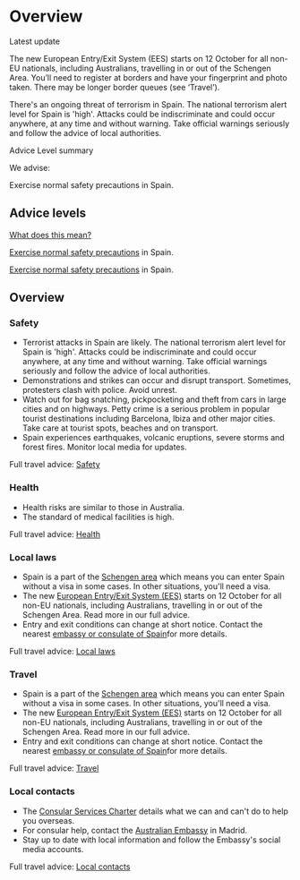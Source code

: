 # Overview

Latest update

The new European Entry/Exit System (EES) starts on 12 October for all non-EU nationals, including Australians, travelling in or out of the Schengen Area. You’ll need to register at borders and have your fingerprint and photo taken. There may be longer border queues (see ‘Travel’).  
  
There's an ongoing threat of terrorism in Spain. The national terrorism alert level for Spain is 'high'. Attacks could be indiscriminate and could occur anywhere, at any time and without warning. Take official warnings seriously and follow the advice of local authorities.

Advice Level summary

We advise:

Exercise normal safety precautions in Spain.

## Advice levels

[What does this mean?](/before-you-go/travel-advice-explained/)

[Exercise normal safety precautions](https://www.smartraveller.gov.au/consular-services/travel-advice-explained#level1) in Spain.

[Exercise normal safety precautions](https://www.smartraveller.gov.au/consular-services/travel-advice-explained#level1) in Spain.

## Overview

### Safety

* Terrorist attacks in Spain are likely. The national terrorism alert level for Spain is 'high'. Attacks could be indiscriminate and could occur anywhere, at any time and without warning. Take official warnings seriously and follow the advice of local authorities.
* Demonstrations and strikes can occur and disrupt transport. Sometimes, protesters clash with police. Avoid unrest.
* Watch out for bag snatching, pickpocketing and theft from cars in large cities and on highways. Petty crime is a serious problem in popular tourist destinations including Barcelona, Ibiza and other major cities. Take care at tourist spots, beaches and on transport.
* Spain experiences earthquakes, volcanic eruptions, severe storms and forest fires. Monitor local media for updates.

Full travel advice: [Safety](#safety)

### Health

* Health risks are similar to those in Australia.
* The standard of medical facilities is high.

Full travel advice: [Health](#health)

### Local laws

* Spain is a part of the [Schengen area](https://aus01.safelinks.protection.outlook.com/?url=https%3A%2F%2Fwww.smartraveller.gov.au%2Fbefore-you-go%2Fthe-basics%2Fschengen&data=05%7C02%7Ctravel.advice%40dfat.gov.au%7C509ca38abddc42e08b6008ddd968ac5f%7C9b7f23b30e8347a58a40ffa8a6fea536%7C0%7C0%7C638905765779227641%7CUnknown%7CTWFpbGZsb3d8eyJFbXB0eU1hcGkiOnRydWUsIlYiOiIwLjAuMDAwMCIsIlAiOiJXaW4zMiIsIkFOIjoiTWFpbCIsIldUIjoyfQ%3D%3D%7C0%7C%7C%7C&sdata=xKxvh8LHp5bwaufnBpSmXNIQuuXQbcgQEs2Yi8uWoek%3D&reserved=0) which means you can enter Spain without a visa in some cases. In other situations, you'll need a visa.
* The new [European Entry/Exit System (EES)](https://aus01.safelinks.protection.outlook.com/?url=https%3A%2F%2Ftravel-europe.europa.eu%2Fen%2Fees&data=05%7C02%7Ctravel.advice%40dfat.gov.au%7C509ca38abddc42e08b6008ddd968ac5f%7C9b7f23b30e8347a58a40ffa8a6fea536%7C0%7C0%7C638905765779249242%7CUnknown%7CTWFpbGZsb3d8eyJFbXB0eU1hcGkiOnRydWUsIlYiOiIwLjAuMDAwMCIsIlAiOiJXaW4zMiIsIkFOIjoiTWFpbCIsIldUIjoyfQ%3D%3D%7C0%7C%7C%7C&sdata=d6RQbbGH4qXBzvJz%2BL6D6jO4ze%2F%2FgzRL08iKw8i53QY%3D&reserved=0) starts on 12 October for all non-EU nationals, including Australians, travelling in or out of the Schengen Area. Read more in our full advice.
* Entry and exit conditions can change at short notice. Contact the nearest [embassy or consulate of Spain](https://protocol.dfat.gov.au/Public/Missions/185)for more details.

Full travel advice: [Local laws](#local-laws)

### Travel

* Spain is a part of the [Schengen area](https://aus01.safelinks.protection.outlook.com/?url=https%3A%2F%2Fwww.smartraveller.gov.au%2Fbefore-you-go%2Fthe-basics%2Fschengen&data=05%7C02%7Ctravel.advice%40dfat.gov.au%7C509ca38abddc42e08b6008ddd968ac5f%7C9b7f23b30e8347a58a40ffa8a6fea536%7C0%7C0%7C638905765779227641%7CUnknown%7CTWFpbGZsb3d8eyJFbXB0eU1hcGkiOnRydWUsIlYiOiIwLjAuMDAwMCIsIlAiOiJXaW4zMiIsIkFOIjoiTWFpbCIsIldUIjoyfQ%3D%3D%7C0%7C%7C%7C&sdata=xKxvh8LHp5bwaufnBpSmXNIQuuXQbcgQEs2Yi8uWoek%3D&reserved=0) which means you can enter Spain without a visa in some cases. In other situations, you'll need a visa.
* The new [European Entry/Exit System (EES)](https://aus01.safelinks.protection.outlook.com/?url=https%3A%2F%2Ftravel-europe.europa.eu%2Fen%2Fees&data=05%7C02%7Ctravel.advice%40dfat.gov.au%7C509ca38abddc42e08b6008ddd968ac5f%7C9b7f23b30e8347a58a40ffa8a6fea536%7C0%7C0%7C638905765779249242%7CUnknown%7CTWFpbGZsb3d8eyJFbXB0eU1hcGkiOnRydWUsIlYiOiIwLjAuMDAwMCIsIlAiOiJXaW4zMiIsIkFOIjoiTWFpbCIsIldUIjoyfQ%3D%3D%7C0%7C%7C%7C&sdata=d6RQbbGH4qXBzvJz%2BL6D6jO4ze%2F%2FgzRL08iKw8i53QY%3D&reserved=0) starts on 12 October for all non-EU nationals, including Australians, travelling in or out of the Schengen Area. Read more in our full advice.
* Entry and exit conditions can change at short notice. Contact the nearest [embassy or consulate of Spain](https://protocol.dfat.gov.au/Public/Missions/185)for more details.

Full travel advice: [Travel](#travel)

### Local contacts

* The [Consular Services Charter](/consular-services/consular-services-charter "Consular Services Charter") details what we can and can't do to help you overseas.
* For consular help, contact the [Australian Embassy](https://spain.embassy.gov.au/madr/aboutus.html) in Madrid.
* Stay up to date with local information and follow the Embassy's social media accounts.

Full travel advice: [Local contacts](#local-contacts)